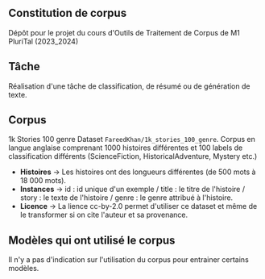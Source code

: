 ## Constitution de corpus
Dépôt pour le projet du cours d'Outils de Traitement de Corpus de M1 PluriTal (2023_2024)

## Tâche
Réalisation d'une tâche de classification, de résumé ou de génération de texte. 

## Corpus 
1k Stories 100 genre Dataset `FareedKhan/1k_stories_100_genre`. Corpus en langue anglaise comprenant 1000 histoires différentes et 100 labels de classification différents (ScienceFiction, HistoricalAdventure, Mystery etc.)
- **Histoires** -> Les histoires ont des longueurs différentes (de 500 mots à 18 000 mots).
- **Instances** -> id : id unique d'un exemple / title : le titre de l'histoire / story : le texte de l'histoire  / genre : le genre attribué à l'histoire.
- **Licence** -> La lience cc-by-2.0 permet d'utiliser ce dataset et même de le transformer si on cite l'auteur et sa provenance.

## Modèles qui ont utilisé le corpus
Il n'y a pas d'indication sur l'utilisation du corpus pour entrainer certains modèles.

